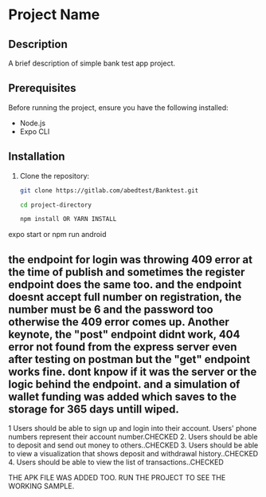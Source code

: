 # Project Name

## Description

A brief description of simple bank test app project.

## Prerequisites

Before running the project, ensure you have the following installed:
- Node.js
- Expo CLI

## Installation

1. Clone the repository:

   ```bash
   git clone https://gitlab.com/abedtest/Banktest.git

   cd project-directory

   npm install OR YARN INSTALL
expo start or npm run android

## the endpoint for login was throwing 409 error at the time of publish and sometimes the register endpoint does the same too. and the endpoint doesnt accept full number on registration, the number must be 6 and the password too otherwise the 409 error comes up. Another keynote, the "post" endpoint didnt work, 404 error not found from the express server even after testing on postman but the "get" endpoint works fine. dont knpow if it was the server or the logic behind the endpoint. and a simulation of wallet funding was added which saves to the storage for 365 days untill wiped.
1 Users should be able to sign up and login into their account. Users' phone numbers represent their account number.CHECKED
2. Users should be able to deposit and send out money to others..CHECKED
3. Users should be able to view a visualization that shows deposit and withdrawal history..CHECKED
4. Users should be able to view the list of transactions..CHECKED

THE APK FILE WAS ADDED TOO.
RUN THE PROJECT TO SEE THE WORKING SAMPLE.

